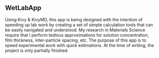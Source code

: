 ## WetLabApp

Using Kivy & KivyMD, this app is being designed with the intention of speeding up lab work by creating a set of simple calculation
tools that can be easily navigated and understood. My research in Materials Science require that I perform tedious approximations for solution concentration, film thickness, inter-particle spacing, etc. The purpose of this app is to speed experimental work with quick estimations. At the time of writing, the project is only partially finished.

